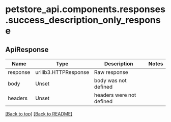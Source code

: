 <a name="top"></a>
# petstore_api.components.responses.success_description_only_response
## ApiResponse
Name | Type | Description  | Notes
------------- | ------------- | ------------- | -------------
response | urllib3.HTTPResponse | Raw response |
body | Unset | body was not defined |
headers | Unset | headers were not defined |

[[Back to top]](#top) [[Back to README]](../../../README.md)
